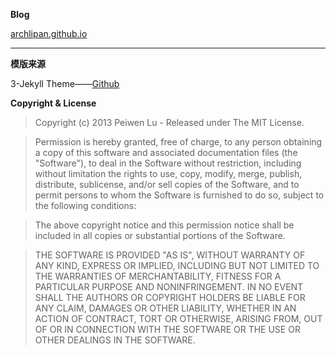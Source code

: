 **Blog**

[archlipan.github.io ](http://archlipan.github.io/ "Lee ")

---

**模版来源**

3-Jekyll Theme——[Github](https://github.com/P233/3-Jekyll)

**Copyright & License**

> Copyright (c) 2013 Peiwen Lu - Released under The MIT License.

> Permission is hereby granted, free of charge, to any person obtaining a copy of this software and associated documentation files (the "Software"), to deal in the Software without restriction, including without limitation the rights to use, copy, modify, merge, publish, distribute, sublicense, and/or sell copies of the Software, and to permit persons to whom the Software is furnished to do so, subject to the following conditions:

> The above copyright notice and this permission notice shall be included in all copies or substantial portions of the Software.

> THE SOFTWARE IS PROVIDED "AS IS", WITHOUT WARRANTY OF ANY KIND, EXPRESS OR IMPLIED, INCLUDING BUT NOT LIMITED TO THE WARRANTIES OF MERCHANTABILITY, FITNESS FOR A PARTICULAR PURPOSE AND
> NONINFRINGEMENT. IN NO EVENT SHALL THE AUTHORS OR COPYRIGHT HOLDERS BE LIABLE FOR ANY CLAIM, DAMAGES OR OTHER LIABILITY, WHETHER IN AN ACTION OF CONTRACT, TORT OR OTHERWISE, ARISING FROM, OUT OF OR IN CONNECTION WITH THE SOFTWARE OR THE USE OR OTHER DEALINGS IN THE SOFTWARE.
